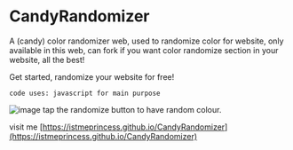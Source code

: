 # CandyRandomizer
A (candy) color randomizer web, used to randomize color for website, only available in this web, can fork if you want color randomize section in your website, all the best! 

Get started, randomize your website for free!

```
code uses: javascript for main purpose
```
![image](https://user-images.githubusercontent.com/88629463/137674460-3d75a64f-b1e6-4650-9f15-a21c758ba15c.png)
tap the randomize button to have random colour.

visit me [https://istmeprincess.github.io/CandyRandomizer](https://istmeprincess.github.io/CandyRandomizer)
